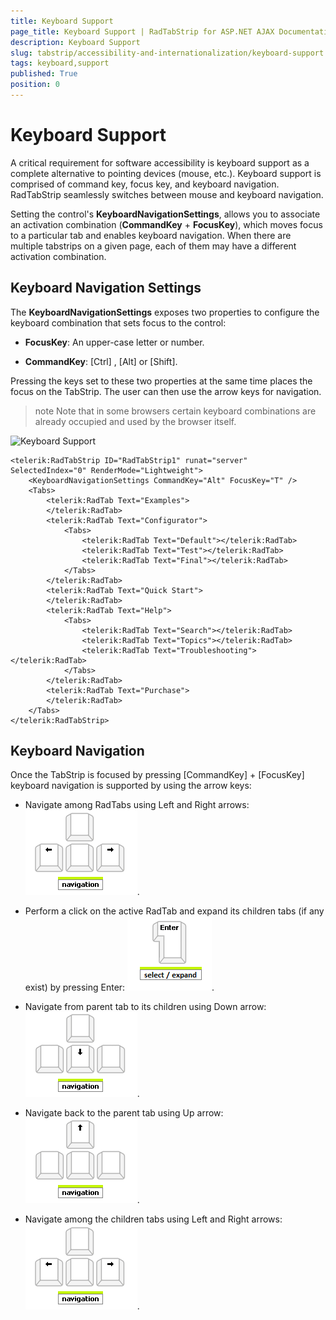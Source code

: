 ```yaml
---
title: Keyboard Support
page_title: Keyboard Support | RadTabStrip for ASP.NET AJAX Documentation
description: Keyboard Support
slug: tabstrip/accessibility-and-internationalization/keyboard-support
tags: keyboard,support
published: True
position: 0
---
```


# Keyboard Support


A critical requirement for software accessibility is keyboard support as a complete alternative to pointing devices (mouse, etc.). Keyboard support is comprised of command key, focus key, and keyboard navigation. RadTabStrip seamlessly switches between mouse and keyboard navigation.

Setting the control's **KeyboardNavigationSettings**, allows you to associate an activation combination (**CommandKey** + **FocusKey**), which moves focus to a particular tab and enables keyboard navigation. When there are multiple tabstrips on a given page, each of them may have a different activation combination.

## Keyboard Navigation Settings

The **KeyboardNavigationSettings** exposes two properties to configure the keyboard combination that sets focus to the control: 

* **FocusKey**: An upper-case letter or number.

* **CommandKey**: [Ctrl] , [Alt] or [Shift].

Pressing the keys set to these two properties at the same time places the focus on the TabStrip. The user can then use the arrow keys for navigation. 

>note Note that in some browsers certain keyboard combinations are already occupied and used by the browser itself. 
>

![Keyboard Support](images/KeyboardSupport.png)

````ASP.NET
<telerik:RadTabStrip ID="RadTabStrip1" runat="server" SelectedIndex="0" RenderMode="Lightweight">
    <KeyboardNavigationSettings CommandKey="Alt" FocusKey="T" />
    <Tabs>
        <telerik:RadTab Text="Examples">
        </telerik:RadTab>
        <telerik:RadTab Text="Configurator">
            <Tabs>
                <telerik:RadTab Text="Default"></telerik:RadTab>
                <telerik:RadTab Text="Test"></telerik:RadTab>
                <telerik:RadTab Text="Final"></telerik:RadTab>
            </Tabs>
        </telerik:RadTab>
        <telerik:RadTab Text="Quick Start">
        </telerik:RadTab>
        <telerik:RadTab Text="Help">
            <Tabs>
                <telerik:RadTab Text="Search"></telerik:RadTab>
                <telerik:RadTab Text="Topics"></telerik:RadTab>
                <telerik:RadTab Text="Troubleshooting"></telerik:RadTab>
            </Tabs>
        </telerik:RadTab>
        <telerik:RadTab Text="Purchase">
        </telerik:RadTab>
    </Tabs>
</telerik:RadTabStrip>
````

## Keyboard Navigation

Once the TabStrip is focused by pressing [CommandKey] + [FocusKey] keyboard navigation is supported by using the arrow keys:

* Navigate among RadTabs using Left and Right arrows:
![Left right arrows](images/left-right-arrows.png).

* Perform a click on the active RadTab and expand its children tabs (if any exist) by pressing Enter:
![Enter](images/enter.png).

* Navigate from parent tab to its children using Down arrow:
![Down arrow](images/down-arrow.png).

* Navigate back to the parent tab using Up arrow:
![Up arrow](images/up-arrow.png).

* Navigate among the children tabs using Left and Right arrows:
![Left right arrows](images/left-right-arrows.png).

